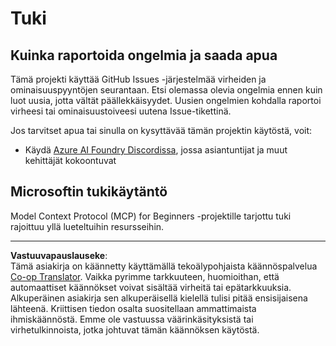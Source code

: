 <!--
CO_OP_TRANSLATOR_METADATA:
{
  "original_hash": "368870f8ab79f903ad80b6a985829516",
  "translation_date": "2025-09-18T09:04:12+00:00",
  "source_file": "SUPPORT.md",
  "language_code": "fi"
}
-->
# Tuki

## Kuinka raportoida ongelmia ja saada apua  

Tämä projekti käyttää GitHub Issues -järjestelmää virheiden ja ominaisuuspyyntöjen seurantaan. Etsi olemassa olevia 
ongelmia ennen kuin luot uusia, jotta vältät päällekkäisyydet. Uusien ongelmien kohdalla raportoi virheesi tai 
ominaisuustoiveesi uutena Issue-tikettinä.

Jos tarvitset apua tai sinulla on kysyttävää tämän projektin käytöstä, voit:
- Käydä [Azure AI Foundry Discordissa](https://discord.com/invite/ByRwuEEgH4), jossa asiantuntijat ja muut kehittäjät kokoontuvat

## Microsoftin tukikäytäntö  

Model Context Protocol (MCP) for Beginners -projektille tarjottu tuki rajoittuu yllä lueteltuihin resursseihin.

---

**Vastuuvapauslauseke**:  
Tämä asiakirja on käännetty käyttämällä tekoälypohjaista käännöspalvelua [Co-op Translator](https://github.com/Azure/co-op-translator). Vaikka pyrimme tarkkuuteen, huomioithan, että automaattiset käännökset voivat sisältää virheitä tai epätarkkuuksia. Alkuperäinen asiakirja sen alkuperäisellä kielellä tulisi pitää ensisijaisena lähteenä. Kriittisen tiedon osalta suositellaan ammattimaista ihmiskäännöstä. Emme ole vastuussa väärinkäsityksistä tai virhetulkinnoista, jotka johtuvat tämän käännöksen käytöstä.